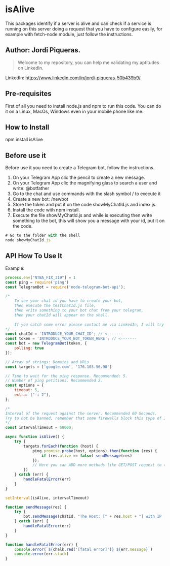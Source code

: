 # isAlive
This packages identify if a server is alive and can check if a service is running on this server doing a request that you have to configure easily, for example with fetch-node module, just follow the instructions.



## Author: Jordi Piqueras.
> Welcome to my repository, you can help me validating my aptitudes on LinkedIn.

LinkedIn: https://www.linkedin.com/in/jordi-piqueras-50b439b9/

## Pre-requisites
First of all you need to install node.js and npm to run this code. You can do it on a Linux, MacOs, Windows even in your mobile phone like me.

## How to Install
npm install isAlive

## Before use it
Before use it you need to create a Telegram bot, follow the instructions.

1. On your Telegram App clic the pencil to create a new message.
2. On your Telegram App clic the magnifying glass to search a user and write: @botfather
3. Go to the chat and use commands with the slash symbol / to execute it
4. Create a new bot: /newbot 
5. Store the token and put it on the code showMyChatId.js and index.js.
6. Install the code with npm install.
7. Execute the file showMyChatId.js and while is executing then write something to the bot, this will show you a message with your id, put it on the code.
```js
# Go to the folder with the shell
node showMyChatId.js
```

## API How To Use It

Example: 
```js
process.env["NTBA_FIX_319"] = 1
const ping = require('ping')
const TelegramBot = require('node-telegram-bot-api');

/* 
    To see your chat id you have to create your bot, 
    then execute the testChatId.js file, 
    then write something to your bot chat from your telegram, 
    then your chatId will appear on the shell.
    
    If you catch some error please contact me via LinkedIn, I will try to help you ;)
*/
const chatId = 'INTRODUCE_YOUR_CHAT_ID'; // <------- 
const token = 'INTRODUCE_YOUR_BOT_TOKEN_HERE'; // <------- 
const bot = new TelegramBot(token, {
    polling: true
});

// Array of strings: Domains and URLs
const targets = ['google.com', '176.103.56.98']

// Time to wait for the ping response. Recommended: 5.
// Number of ping petitions. Recommended 2.
const options = {
    timeout: 5, 
    extra: ["-i 2"], 
};

/*
Interval of the request against the server. Recommended 60 Seconds.
Try to not be banned, remember that some firewalls block this type of ICMP request.
*/
const intervalTimeout = 60000; 

async function isAlive() {
    try {
        targets.forEach(function (host) {
            ping.promise.probe(host, options).then(function (res) {
                if (res.alive == false) sendMessage(res)
            });
            // Here you can ADD more methods like GET/POST request to test your service using fetch-node
        })
    } catch (err) {
        handleFatalError(err)
    }
}

setInterval(isAlive, intervalTimeout)

function sendMessage(res) {
    try {
        bot.sendMessage(chatId, "The Host: [" + res.host + "] with IP [" + res.numeric_host + "] is NOT Alive.")
    } catch (err) {
        handleFatalError(err)
    }
}

function handleFatalError(err) {
    console.error(`${chalk.red('[fatal error]')} ${err.message}`)
    console.error(err.stack)
}
```
